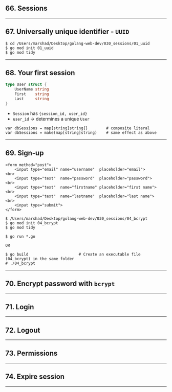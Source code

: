 ## 66. Sessions

***

## 67. Universally unique identifier - `UUID`

```
$ cd /Users/marshad/Desktop/golang-web-dev/030_sessions/01_uuid
$ go mod init 01_uuid
$ go mod tidy
``` 

***

## 68. Your first session

```go
type User struct {
	UserName string
	First    string
	Last     string
}
```

* `Session` has `{session_id, user_id}`
* `user_id` -> determines a unique `User`

```
var dbSessions = map[string]string{}        # composite literal
var dbSessions = make(map[string]string)    # same effect as above
```
***


## 69. Sign-up

```
<form method="post">
    <input type="email" name="username"  placeholder="email">      <br>
    <input type="text"  name="password"  placeholder="password">   <br>
    <input type="text"  name="firstname" placeholder="first name"> <br>
    <input type="text"  name="lastname"  placeholder="last name">  <br>
    <input type="submit">
</form>
```

```
$ /Users/marshad/Desktop/golang-web-dev/030_sessions/04_bcrypt
$ go mod init 04_bcrypt
$ go mod tidy
```

```
$ go run *.go

OR

$ go build                      # Create an executable file (04_bcrypt) in the same folder
# ./04_bcrypt
```

***

## 70. Encrypt password with `bcrypt`

***

## 71. Login

***

## 72. Logout

***

## 73. Permissions

***

## 74. Expire session

***
